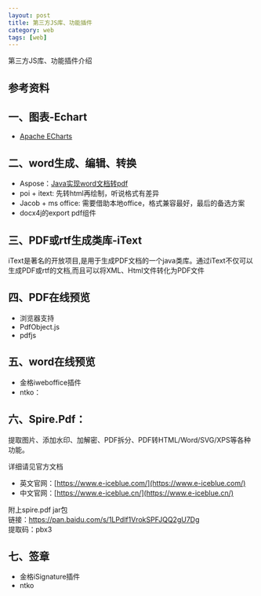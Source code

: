 ```yaml
---
layout: post
title: 第三方JS库、功能插件
category: web
tags: [web]
---
```


第三方JS库、功能插件介绍

## 参考资料

## 一、图表-Echart
- [Apache ECharts](https://echarts.apache.org/zh/index.html)

## 二、word生成、编辑、转换
- Aspose：[Java实现word文档转pdf](https://blog.csdn.net/Mr_YXX/article/details/108842849)  
- poi + itext: 先转html再绘制，听说格式有差异  
- Jacob + ms office: 需要借助本地office，格式兼容最好，最后的备选方案
- docx4j的export pdf组件

## 三、PDF或rtf生成类库-iText
iText是著名的开放项目,是用于生成PDF文档的一个java类库。通过iText不仅可以生成PDF或rtf的文档,而且可以将XML、Html文件转化为PDF文件

## 四、PDF在线预览
- 浏览器支持
- PdfObject.js  
- pdfjs  

## 五、word在线预览
- 金格iweboffice插件  
- ntko：

## 六、Spire.Pdf：
提取图片、添加水印、加解密、PDF拆分、PDF转HTML/Word/SVG/XPS等各种功能。

详细请见官方文档  
- 英文官网：[https://www.e-iceblue.com/](https://www.e-iceblue.com/)  
- 中文官网：[https://www.e-iceblue.cn/](https://www.e-iceblue.cn/)  

附上spire.pdf jar包    
链接：https://pan.baidu.com/s/1LPdlf1VrokSPFJQQ2gU7Dg    
提取码：pbx3     

## 七、签章
- 金格iSignature插件    
- ntko
